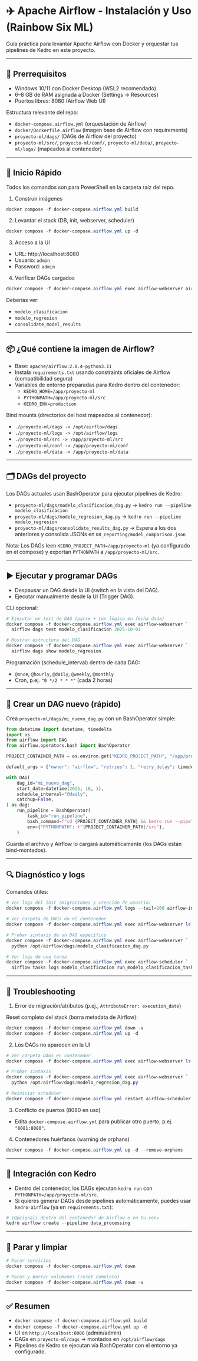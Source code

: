 # ✈️ Apache Airflow - Instalación y Uso (Rainbow Six ML)

Guía práctica para levantar Apache Airflow con Docker y orquestar tus pipelines de Kedro en este proyecto.

---

## 🧰 Prerrequisitos

- Windows 10/11 con Docker Desktop (WSL2 recomendado)
- 6–8 GB de RAM asignada a Docker (Settings → Resources)
- Puertos libres: 8080 (Airflow Web UI)

Estructura relevante del repo:
- `docker-compose.airflow.yml` (orquestación de Airflow)
- `docker/Dockerfile.airflow` (imagen base de Airflow con requirements)
- `proyecto-ml/dags/` (DAGs de Airflow del proyecto)
- `proyecto-ml/src/`, `proyecto-ml/conf/`, `proyecto-ml/data/`, `proyecto-ml/logs/` (mapeados al contenedor)

---

## 🚀 Inicio Rápido

Todos los comandos son para PowerShell en la carpeta raíz del repo.

1) Construir imágenes

```powershell
docker compose -f docker-compose.airflow.yml build
```

2) Levantar el stack (DB, init, webserver, scheduler)

```powershell
docker compose -f docker-compose.airflow.yml up -d
```

3) Acceso a la UI

- URL: http://localhost:8080
- Usuario: `admin`
- Password: `admin`

4) Verificar DAGs cargados

```powershell
docker compose -f docker-compose.airflow.yml exec airflow-webserver airflow dags list
```

Deberías ver:
- `modelo_clasificacion`
- `modelo_regresion`
- `consolidate_model_results`

---

## 📦 ¿Qué contiene la imagen de Airflow?

- Base: `apache/airflow:2.8.4-python3.11`
- Instala `requirements.txt` usando constraints oficiales de Airflow (compatibilidad segura)
- Variables de entorno preparadas para Kedro dentro del contenedor:
  - `KEDRO_HOME=/app/proyecto-ml`
  - `PYTHONPATH=/app/proyecto-ml/src`
  - `KEDRO_ENV=production`

Bind mounts (directorios del host mapeados al contenedor):
- `./proyecto-ml/dags -> /opt/airflow/dags`
- `./proyecto-ml/logs -> /opt/airflow/logs`
- `./proyecto-ml/src -> /app/proyecto-ml/src`
- `./proyecto-ml/conf -> /app/proyecto-ml/conf`
- `./proyecto-ml/data -> /app/proyecto-ml/data`

---

## 🗂️ DAGs del proyecto

Los DAGs actuales usan BashOperator para ejecutar pipelines de Kedro:
- `proyecto-ml/dags/modelo_clasificacion_dag.py` → `kedro run --pipeline modelo_clasificacion`
- `proyecto-ml/dags/modelo_regresion_dag.py` → `kedro run --pipeline modelo_regresion`
- `proyecto-ml/dags/consolidate_results_dag.py` → Espera a los dos anteriores y consolida JSONs en `08_reporting/model_comparison.json`

Nota: Los DAGs leen `KEDRO_PROJECT_PATH=/app/proyecto-ml` (ya configurado en el compose) y exportan `PYTHONPATH` a `/app/proyecto-ml/src`.

---

## ▶️ Ejecutar y programar DAGs

- Despausar un DAG desde la UI (switch en la vista del DAG).
- Ejecutar manualmente desde la UI (Trigger DAG).

CLI opcional:

```powershell
# Ejecutar un test de DAG (parse + run lógico en fecha dada)
docker compose -f docker-compose.airflow.yml exec airflow-webserver `
  airflow dags test modelo_clasificacion 2025-10-01

# Mostrar estructura del DAG
docker compose -f docker-compose.airflow.yml exec airflow-webserver `
  airflow dags show modelo_regresion
```

Programación (schedule_interval) dentro de cada DAG:
- `@once`, `@hourly`, `@daily`, `@weekly`, `@monthly`
- Cron, p.ej. `"0 */2 * * *"` (cada 2 horas)

---

## 🧪 Crear un DAG nuevo (rápido)

Crea `proyecto-ml/dags/mi_nuevo_dag.py` con un BashOperator simple:

```python
from datetime import datetime, timedelta
import os
from airflow import DAG
from airflow.operators.bash import BashOperator

PROJECT_CONTAINER_PATH = os.environ.get("KEDRO_PROJECT_PATH", "/app/proyecto-ml")

default_args = {"owner": "airflow", "retries": 1, "retry_delay": timedelta(minutes=5)}

with DAG(
    dag_id="mi_nuevo_dag",
    start_date=datetime(2025, 10, 1),
    schedule_interval="@daily",
    catchup=False,
) as dag:
    run_pipeline = BashOperator(
        task_id="run_pipeline",
        bash_command=f"cd {PROJECT_CONTAINER_PATH} && kedro run --pipeline rainbow_six",
        env={"PYTHONPATH": f"{PROJECT_CONTAINER_PATH}/src"},
    )
```

Guarda el archivo y Airflow lo cargará automáticamente (los DAGs están bind-montados).

---

## 🔍 Diagnóstico y logs

Comandos útiles:

```powershell
# Ver logs del init (migraciones y creación de usuario)
docker compose -f docker-compose.airflow.yml logs --tail=200 airflow-init

# Ver carpeta de DAGs en el contenedor
docker compose -f docker-compose.airflow.yml exec airflow-webserver ls -la /opt/airflow/dags

# Probar sintaxis de un DAG específico
docker compose -f docker-compose.airflow.yml exec airflow-webserver `
  python /opt/airflow/dags/modelo_clasificacion_dag.py

# Ver logs de una tarea
docker compose -f docker-compose.airflow.yml exec airflow-scheduler `
  airflow tasks logs modelo_clasificacion run_modelo_clasificacion_task 2025-10-01
```

---

## 🧯 Troubleshooting

1) Error de migración/atributos (p.ej., `AttributeError: execution_date`)

Reset completo del stack (borra metadata de Airflow):
```powershell
docker compose -f docker-compose.airflow.yml down -v
docker compose -f docker-compose.airflow.yml up -d
```

2) Los DAGs no aparecen en la UI
```powershell
# Ver carpeta DAGs en contenedor
docker compose -f docker-compose.airflow.yml exec airflow-webserver ls -la /opt/airflow/dags

# Probar sintaxis
docker compose -f docker-compose.airflow.yml exec airflow-webserver `
  python /opt/airflow/dags/modelo_regresion_dag.py

# Reiniciar scheduler
docker compose -f docker-compose.airflow.yml restart airflow-scheduler
```

3) Conflicto de puertos (8080 en uso)
- Edita `docker-compose.airflow.yml` para publicar otro puerto, p.ej. `"8081:8080"`.

4) Contenedores huérfanos (warning de orphans)
```powershell
docker compose -f docker-compose.airflow.yml up -d --remove-orphans
```

---

## 🧩 Integración con Kedro

- Dentro del contenedor, los DAGs ejecutan `kedro run` con `PYTHONPATH=/app/proyecto-ml/src`.
- Si quieres generar DAGs desde pipelines automáticamente, puedes usar `kedro-airflow` (ya en `requirements.txt`):

```powershell
# (Opcional) dentro del contenedor de Airflow o en tu venv
kedro airflow create --pipeline data_processing
```

---

## 🧹 Parar y limpiar

```powershell
# Parar servicios
docker compose -f docker-compose.airflow.yml down

# Parar y borrar volúmenes (reset completo)
docker compose -f docker-compose.airflow.yml down -v
```

---

## ✅ Resumen

- `docker compose -f docker-compose.airflow.yml build`
- `docker compose -f docker-compose.airflow.yml up -d`
- UI en `http://localhost:8080` (admin/admin)
- DAGs en `proyecto-ml/dags` → montados en `/opt/airflow/dags`
- Pipelines de Kedro se ejecutan vía BashOperator con el entorno ya configurado.
